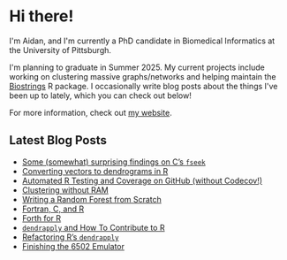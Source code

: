 # Hi there!

I'm Aidan, and I'm currently a PhD candidate in Biomedical Informatics at the University of Pittsburgh. 

I'm planning to graduate in Summer 2025. 
My current projects include working on clustering massive graphs/networks and helping maintain the [Biostrings](https://github.com/Bioconductor/Biostrings) R package.
I occasionally write blog posts about the things I've been up to lately, which you can check out below!

For more information, check out [my website](https://ahl27.com).

## Latest Blog Posts
<!-- BLOG-POST-LIST:START -->
- [Some &lpar;somewhat&rpar; surprising findings on C’s `fseek`](https://www.ahl27.com/posts/2024/10/fseek/)
- [Converting vectors to dendrograms in R](https://www.ahl27.com/posts/2024/08/dend-bst/)
- [Automated R Testing and Coverage on GitHub &lpar;without Codecov!&rpar;](https://www.ahl27.com/posts/2024/08/github-unit/)
- [Clustering without RAM](https://www.ahl27.com/posts/2024/03/oomcluster/)
- [Writing a Random Forest from Scratch](https://www.ahl27.com/posts/2024/01/randomforest/)
- [Fortran, C, and R](https://www.ahl27.com/posts/2024/01/fortrancr/)
- [Forth for R](https://www.ahl27.com/posts/2023/11/froth/)
- [`dendrapply` and How To Contribute to R](https://www.ahl27.com/posts/2023/11/r-project-sprint/)
- [Refactoring R’s `dendrapply`](https://www.ahl27.com/posts/2023/02/dendrapply/)
- [Finishing the 6502 Emulator](https://www.ahl27.com/posts/2023/02/6502-emu3/)
<!-- BLOG-POST-LIST:END -->

<!--
**ahl27/ahl27** is a ✨ _special_ ✨ repository because its `README.md` (this file) appears on your GitHub profile.

Here are some ideas to get you started:

- 🔭 I’m currently working on ...
- 🌱 I’m currently learning ...
- 👯 I’m looking to collaborate on ...
- 🤔 I’m looking for help with ...
- 💬 Ask me about ...
- 📫 How to reach me: ...
- 😄 Pronouns: ...
- ⚡ Fun fact: ...
-->
